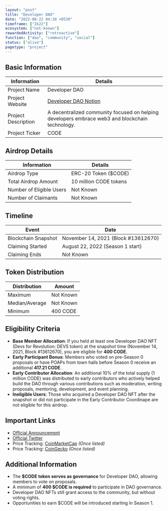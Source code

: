 ```yaml
---
layout: "post"
title: "Developer DAO"
date: "2022-08-22 04:10 +0530"
timeframe: ["2k22"]
ecosystem: ["not-known"]
rewardedActivity: ["retroactive"]
function: ["dao", "community", "social"]
status: ["alive"]
pagetype: "project"
---
```


## Basic Information

| Information         | Details                                                                                                             |
| ------------------- | ------------------------------------------------------------------------------------------------------------------- |
| Project Name        | Developer DAO                                                                                                       |
| Project Website     | [Developer DAO Notion](https://developerdao.notion.site/The-CODE-Governance-Token-3c1e14dbc6bd461fa07978bf37d04fd9) |
| Project Description | A decentralized community focused on helping developers embrace web3 and blockchain technology.                     |
| Project Ticker      | CODE                                                                                                                |

## Airdrop Details

| Information              | Details                |
| ------------------------ | ---------------------- |
| Airdrop Type             | ERC-20 Token ($CODE)   |
| Total Airdrop Amount     | 10 million CODE tokens |
| Number of Eligible Users | Not Known              |
| Number of Claimants      | Not Known              |

## Timeline

| Event               | Date                                |
| ------------------- | ----------------------------------- |
| Blockchain Snapshot | November 14, 2021 (Block #13612670) |
| Claiming Started    | August 22, 2022 (Season 1 start)    |
| Claiming Ends       | Not Known                           |

## Token Distribution

| Distribution   | Amount    |
| -------------- | --------- |
| Maximum        | Not Known |
| Median/Average | Not Known |
| Minimum        | 400 CODE  |

## Eligibility Criteria

- **Base Member Allocation**: If you held at least one Developer DAO NFT (Devs for Revolution: DEVS token) at the snapshot time (November 14, 2021, Block #13612670), you are eligible for **400 CODE**.
- **Early Participant Bonus**: Members who voted on pre-Season 0 proposals or have POAPs from town halls before Season 0 receive an additional **417.21 CODE**.
- **Early Contributor Allocation**: An additional 10% of the total supply (1 million CODE) was distributed to early contributors who actively helped build the DAO through various contributions such as moderation, writing proposals, mentoring, development, and event planning.
- **Ineligible Users**: Those who acquired a Developer DAO NFT after the snapshot or did not participate in the Early Contributor Coordinape are not eligible for this airdrop.

## Important Links

- [Official Announcement](https://developerdao.notion.site/The-CODE-Governance-Token-3c1e14dbc6bd461fa07978bf37d04fd9)
- [Official Twitter](https://twitter.com/developer_dao)
- Price Tracking: [CoinMarketCap](https://coinmarketcap.com/currencies/code) _(Once listed)_
- Price Tracking: [CoinGecko](https://www.coingecko.com/en/coins/code) _(Once listed)_

## Additional Information

- The **$CODE token serves as governance** for Developer DAO, allowing members to vote on proposals.
- A minimum of **400 $CODE is required** to participate in DAO governance.
- Developer DAO NFTs still grant access to the community, but without voting rights.
- Opportunities to earn $CODE will be introduced starting in Season 1.